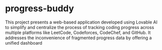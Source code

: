 # progress-buddy
This project presents a web-based application developed using Lovable AI to simplify and centralize the process of tracking coding progress across multiple platforms like LeetCode, Codeforces, CodeChef, and GitHub. It addresses the inconvenience of fragmented progress data by offering a unified dashboard 
